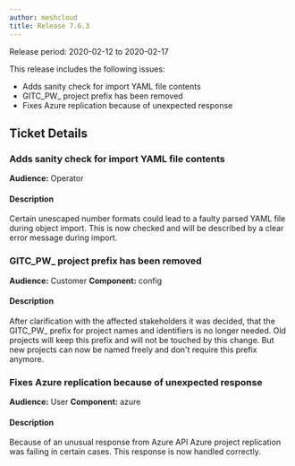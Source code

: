 ```yaml
---
author: meshcloud
title: Release 7.6.3
---
```


Release period: 2020-02-12 to 2020-02-17

This release includes the following issues:
* Adds sanity check for import YAML file contents
* GITC_PW_ project prefix has been removed
* Fixes Azure replication because of unexpected response
<!--truncate-->

## Ticket Details
### Adds sanity check for import YAML file contents
**Audience:** Operator


#### Description
Certain unescaped number formats could lead to a faulty parsed YAML file during object import. This
is now checked and will be described by a clear error message during import.

### GITC_PW_ project prefix has been removed
**Audience:** Customer
**Component:** config


#### Description
After clarification with the affected stakeholders it was decided, that the GITC_PW_ prefix for project names and
identifiers is no longer needed. Old projects will keep this prefix and will not be touched by this change.
But new projects can now be named freely and don't require this prefix anymore.

### Fixes Azure replication because of unexpected response
**Audience:** User
**Component:** azure


#### Description
Because of an unusual response from Azure API Azure project replication was failing in certain cases.
This response is now handled correctly.

